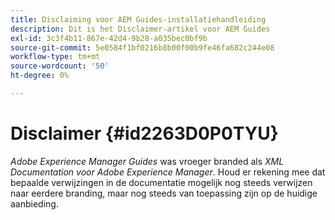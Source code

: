 ```yaml
---
title: Disclaiming voor AEM Guides-installatiehandleiding
description: Dit is het Disclaimer-artikel voor AEM Guides
exl-id: 3c3f4b11-867e-42d4-9b28-a035bec0bf9b
source-git-commit: 5e0584f1bf0216b8b00f00b9fe46fa682c244e08
workflow-type: tm+mt
source-wordcount: '50'
ht-degree: 0%

---
```


# Disclaimer {#id2263D0P0TYU}

*Adobe Experience Manager Guides* was vroeger branded als *XML Documentation voor Adobe Experience Manager*. Houd er rekening mee dat bepaalde verwijzingen in de documentatie mogelijk nog steeds verwijzen naar eerdere branding, maar nog steeds van toepassing zijn op de huidige aanbieding.
